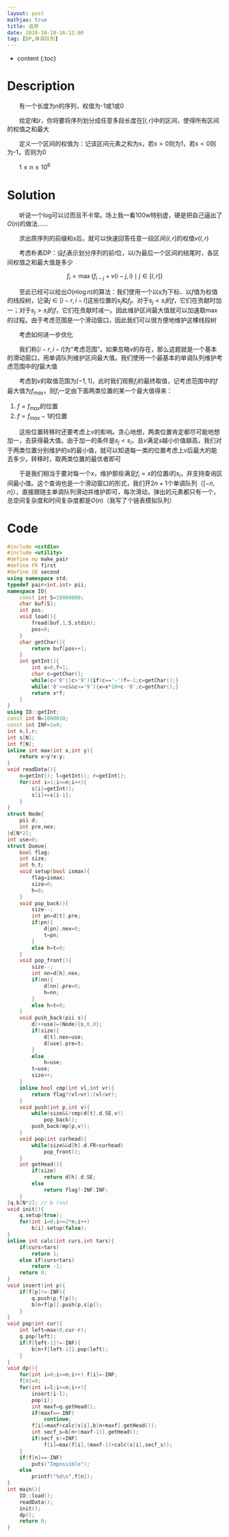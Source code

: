 ```yaml
---
layout: post
mathjax: true
title: 选举
date: 2018-10-10-16:12:00
tag: [DP,单调队列]
---
```

* content
{:toc}
# Description

　　有一个长度为$n$的序列，权值为-1或1或0

　　给定$l$和$r$，你将要将序列划分成任意多段长度在$[l,r]$中的区间，使得所有区间的权值之和最大

　　定义一个区间的权值为：记该区间元素之和为$s$，若$s>0$则为1，若$s<0$则为-1，否则为0

　　$1 \le n \le 10^6$



# Solution

　　听说一个log可以过而且不卡常。场上我一看100w特别虚，硬是把自己逼出了$O(n)$的做法......

　　求出原序列的前缀和$s$后，就可以快速回答任意一段区间$(l,r]$的权值$v(l,r)$

　　考虑朴素DP：设$f_i$表示划分序列的前$i$位，以$i$为最后一个区间的结尾时，各区间权值之和最大值是多少

$$
f_i=\max\{f_{i-j}+v(i-j,i)\mid j\in[l,r]\}
$$

　　至此已经可以给出$O(n \log n)$的算法：我们使用一个以$s$为下标、以$f$值为权值的线段树，记录$j \in[i-r,i-l]$这些位置的$s_j$和$f_j$。对于$s_j<s_i$的$f$，它们在贡献时加一；对于$s_j>s_i$的$f$，它们在贡献时减一。因此维护区间最大值就可以加速取$\max$的过程。由于考虑范围是一个滑动窗口，因此我们可以很方便地维护这棵线段树

　　考虑如何进一步优化

　　我们称$[i-r,i-l]$为“考虑范围”。如果忽略$v$的存在，那么这题就是一个基本的滑动窗口，用单调队列维护区间最大值。我们使用一个最基本的单调队列维护考虑范围中的$f$最大值

　　考虑到$v$的取值范围为$[-1,1]$，此时我们观察$f_i$的最终取值，记考虑范围中的$f$最大值为$f_{max}$，则$f_i$一定由下面两类位置的某一个最大值得来：

1. $f=f_{max}$的位置
2. $f=f_{max}-1$的位置

　　这些位置转移时还要考虑上$v$的影响。贪心地想，两类位置肯定都尽可能地想加一，去获得最大值。由于加一的条件是$s_j<s_i$，且$v$满足$s$越小价值越高，我们对于两类位置分别维护的$s$的最小值，就可以知道每一类的位置考虑上$v$后最大的能去多少。转移时，取两类位置的最优者即可

　　于是我们相当于要对每一个$x$，维护那些满足$f_i=x$的位置$i$的$s_i$，并支持查询区间最小值。这个查询也是一个滑动窗口的形式，我们开$2n+1$个单调队列（$[-n,n]$），直接跟随主单调队列滑动并维护即可，每次滑动，弹出的元素都只有一个，总空间复杂度和时间复杂度都是$O(n)$（我写了个链表模拟队列）



# Code

```c++
#include <cstdio>
#include <utility>
#define mp make_pair
#define FR first
#define SE second
using namespace std;
typedef pair<int,int> pii;
namespace IO{
    const int S=10000000;
    char buf[S];
    int pos;
    void load(){
        fread(buf,1,S,stdin);
        pos=0;
    }
    char getChar(){
        return buf[pos++];
    }
    int getInt(){
        int x=0,f=1;
        char c=getChar();
        while(c<'0'||c>'9'){if(c=='-')f=-1;c=getChar();}
        while('0'<=c&&c<='9'){x=x*10+c-'0';c=getChar();}
        return x*f;
    }
}
using IO::getInt;
const int N=1000010;
const int INF=1e9;
int n,l,r;
int s[N];
int f[N];
inline int max(int x,int y){
    return x>y?x:y;
}
void readData(){
    n=getInt(); l=getInt(); r=getInt();
    for(int i=1;i<=n;i++){
        s[i]=getInt();
        s[i]+=s[i-1];
    }
}
struct Node{
    pii d;
    int pre,nex;
}d[N*2];
int use=0;
struct Queue{
    bool flag;
    int size;
    int h,t; 
    void setup(bool ismax){
        flag=ismax;
        size=0;
        h=0;
    }
    void pop_back(){
        size--;
        int pn=d[t].pre;
        if(pn){
            d[pn].nex=0;
            t=pn;
        }
        else h=t=0;
    }
    void pop_front(){
        size--;
        int nn=d[h].nex;
        if(nn){
            d[nn].pre=0;
            h=nn;
        }
        else h=t=0;
    }
    void push_back(pii s){
        d[++use]=(Node){s,0,0};
        if(size){
            d[t].nex=use;
            d[use].pre=t;
        }
        else
            h=use;
        t=use;
        size++;
    }
    inline bool cmp(int vl,int vr){
        return flag?(vl>vr):(vl<vr);
    }
    void push(int p,int v){
        while(size&&!cmp(d[t].d.SE,v))
            pop_back();
        push_back(mp(p,v));
    }
    void pop(int curhead){
        while(size&&d[h].d.FR<curhead)
            pop_front();
    }
    int getHead(){
        if(size)
            return d[h].d.SE;
        else
            return flag?-INF:INF;
    }
}q,b[N*2]; // b (+n)
void init(){
    q.setup(true);
    for(int i=0;i<=2*n;i++)
        b[i].setup(false);
}
inline int calc(int curs,int tars){
    if(curs>tars)
        return 1;
    else if(curs<tars)
        return -1;
    return 0;
}
void insert(int p){
    if(f[p]!=-INF){
        q.push(p,f[p]);
        b[n+f[p]].push(p,s[p]);
    }
}
void pop(int cur){
    int left=max(0,cur-r);
    q.pop(left);
    if(f[left-1]!=-INF){
        b[n+f[left-1]].pop(left);
    }
}
void dp(){
    for(int i=0;i<=n;i++) f[i]=-INF;
    f[0]=0;
    for(int i=l;i<=n;i++){
        insert(i-l);
        pop(i);
        int maxf=q.getHead();
        if(maxf==-INF)
            continue;
        f[i]=maxf+calc(s[i],b[n+maxf].getHead());
        int secf_s=b[n+(maxf-1)].getHead();
        if(secf_s!=INF)
            f[i]=max(f[i],(maxf-1)+calc(s[i],secf_s));
    }
    if(f[n]==-INF)
        puts("Impossible");
    else
        printf("%d\n",f[n]);
}
int main(){
    IO::load();
    readData();
    init();
    dp();
    return 0;
}
```

